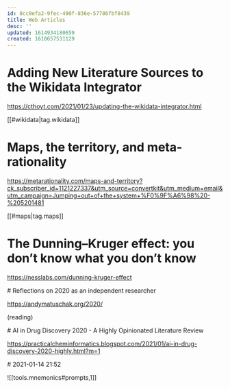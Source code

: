 ```yaml
---
id: 8cc0efa2-9fec-490f-836e-57786fbf8439
title: Web Articles
desc: ''
updated: 1614934180659
created: 1610657531129
---
```


# Adding New Literature Sources to the Wikidata Integrator

https://cthoyt.com/2021/01/23/updating-the-wikidata-integrator.html

[[#wikidata|tag.wikidata]]


# Maps, the territory, and meta-rationality

https://metarationality.com/maps-and-territory?ck_subscriber_id=1121227337&utm_source=convertkit&utm_medium=email&utm_campaign=Jumping+out+of+the+system+%F0%9F%A6%98%20-%205201481

[[#maps|tag.maps]]

#  The Dunning–Kruger effect: you don’t know what you don’t know

https://nesslabs.com/dunning-kruger-effect


# Reflections on 2020 as an independent researcher

https://andymatuschak.org/2020/

(reading)


# AI in Drug Discovery 2020 - A Highly Opinionated Literature Review 

https://practicalcheminformatics.blogspot.com/2021/01/ai-in-drug-discovery-2020-highly.html?m=1


# 2021-01-14 21:52

![[tools.mnemonics#prompts,1]]

